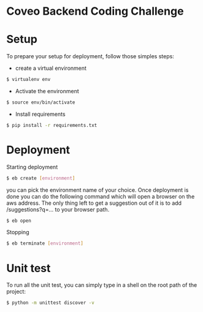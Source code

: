 # Coveo Backend Coding Challenge

# Setup
To prepare your setup for deployment, follow those simples steps:

- create a virtual environment
```bash
$ virtualenv env
```
- Activate the environment
```bash
$ source env/bin/activate
```
- Install requirements
```bash
$ pip install -r requirements.txt
```

# Deployment
Starting deployment
```bash
$ eb create [environment]
```
you can pick the environment name of your choice. Once deployment is done
you can do the following command which will open a browser on the
aws address. The only thing left to get a suggestion out of it is to add
/suggestions?q=... to your browser path.
```bash
$ eb open
```

Stopping
```bash
$ eb terminate [environment]
```

# Unit test
To run all the unit test, you can simply type in a shell on the root path of the project:
```bash
$ python -m unittest discover -v
```

